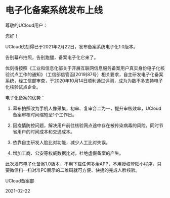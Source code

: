 # 电子化备案系统发布上线



尊敬的UCloud用户：

您好！



UCloud优刻得已于2021年2月22日，发布备案系统电子化1.0版本。

告别幕布拍照，告别跑腿，备案电子化它来了。

 

优刻得按照《工业和信息化部关于开展互联网信息服务备案用户真实身份电子化核验试点工作的通知》（工信部信管函[2019]87号）相关要求，自主研发电子化备案系统，经工信部审查，于2020年10月14日顺利通过评测，成为为数不多支持电子化核验试点企业。

 

电子化备案的优势：

1. 幕布拍照改为手机人像采集，初审、复审合二为一，提升审核效率，UCloud备案审核时间缩短至1个工作日。

2. 因疫情防控问题，解决用户前往核验网点途中存在被传染病毒的风险，同时节省用户的时间成本和交通成本。

3. 依靠自主研发人脸比对功能，减少人工比对失误。

4. 增加工商、公安等权威数据比对，杜绝虚假备案的产生。



此次发布电子化备案1.0版本，不用下载任何多余APP，不用授权登陆小程序，只要微信扫一扫对准PC展示的二维码就可方便、快捷的完成人脸核验。



UCloud备案部

2021-02-22







​        